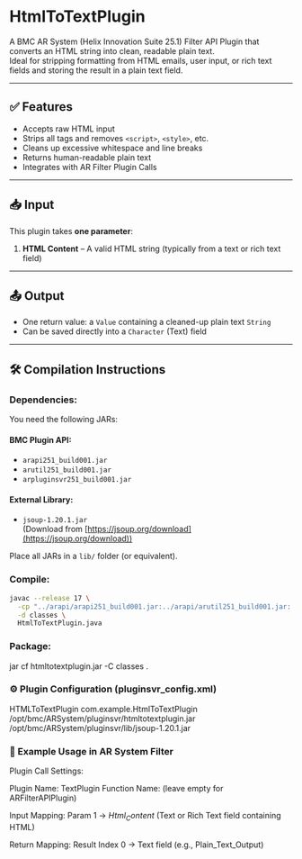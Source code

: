 # HtmlToTextPlugin

A BMC AR System (Helix Innovation Suite 25.1) Filter API Plugin that converts an HTML string into clean, readable plain text.  
Ideal for stripping formatting from HTML emails, user input, or rich text fields and storing the result in a plain text field.

---

## ✅ Features

- Accepts raw HTML input
- Strips all tags and removes `<script>`, `<style>`, etc.
- Cleans up excessive whitespace and line breaks
- Returns human-readable plain text
- Integrates with AR Filter Plugin Calls

---

## 📥 Input

This plugin takes **one parameter**:

1. **HTML Content** – A valid HTML string (typically from a text or rich text field)

---

## 📤 Output

- One return value: a `Value` containing a cleaned-up plain text `String`
- Can be saved directly into a `Character` (Text) field

---

## 🛠️ Compilation Instructions

### Dependencies:

You need the following JARs:

#### BMC Plugin API:
- `arapi251_build001.jar`
- `arutil251_build001.jar`
- `arpluginsvr251_build001.jar`

#### External Library:
- `jsoup-1.20.1.jar`  
  (Download from [https://jsoup.org/download](https://jsoup.org/download))

Place all JARs in a `lib/` folder (or equivalent).

### Compile:

```bash
javac --release 17 \
  -cp "../arapi/arapi251_build001.jar:../arapi/arutil251_build001.jar:../arapi/arpluginsvr251_build001.jar:./lib/jsoup-1.20.1.jar" \
  -d classes \
  HtmlToTextPlugin.java
```

### Package:
jar cf htmltotextplugin.jar -C classes .

### ⚙️ Plugin Configuration (pluginsvr_config.xml)
<plugin>
  <name>HTMLToTextPlugin</name>
  <classname>com.example.HtmlToTextPlugin</classname>
  <pathelement type="location">/opt/bmc/ARSystem/pluginsvr/htmltotextplugin.jar</pathelement>
  <pathelement type="location">/opt/bmc/ARSystem/pluginsvr/lib/jsoup-1.20.1.jar</pathelement>
</plugin>


### 🧪 Example Usage in AR System Filter
Plugin Call Settings:

Plugin Name: TextPlugin
Function Name: (leave empty for ARFilterAPIPlugin)

Input Mapping:
    Param 1 → $Html_Content$ (Text or Rich Text field containing HTML)

Return Mapping:
    Result Index 0 → Text field (e.g., Plain_Text_Output)

